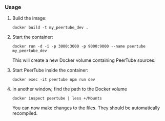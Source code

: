 ### Usage
1. Build the image:
	```
	docker build -t my_peertube_dev .
	```
1. Start the container:
	```
	docker run -d -i -p 3000:3000 -p 9000:9000 --name peertube my_peertube_dev
	```
	This will create a new Docker volume containing PeerTube sources.

1. Start PeerTube inside the container:
	```
	docker exec -it peertube npm run dev
	```
1. In another window, find the path to the Docker volume
	```
	docker inspect peertube | less +/Mounts
	```
	You can now make changes to the files. They should be automatically recompiled.
